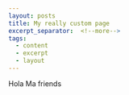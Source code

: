 ```yaml
---
layout: posts
title: My really custom page
excerpt_separator:  <!--more-->
tags:
  - content
  - excerpt
  - layout
---
```


Hola Ma friends
